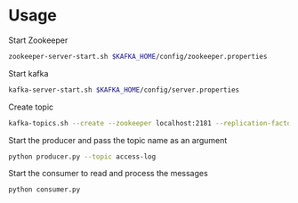 # Usage

Start Zookeeper
```bash
zookeeper-server-start.sh $KAFKA_HOME/config/zookeeper.properties
```

Start kafka
```bash
kafka-server-start.sh $KAFKA_HOME/config/server.properties
```

Create topic
```bash
kafka-topics.sh --create --zookeeper localhost:2181 --replication-factor 1 --partitions 1 --topic access-log
```


Start the producer and pass the topic name as an argument
```bash
python producer.py --topic access-log
```

Start the consumer to read and process the messages
```bash
python consumer.py
```